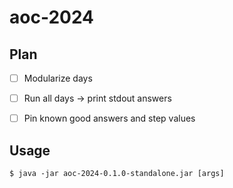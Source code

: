 # aoc-2024

## Plan

- [ ] Modularize days
- [ ] Run all days -> print stdout answers
- [ ] Pin known good answers and step values


## Usage

    $ java -jar aoc-2024-0.1.0-standalone.jar [args]

